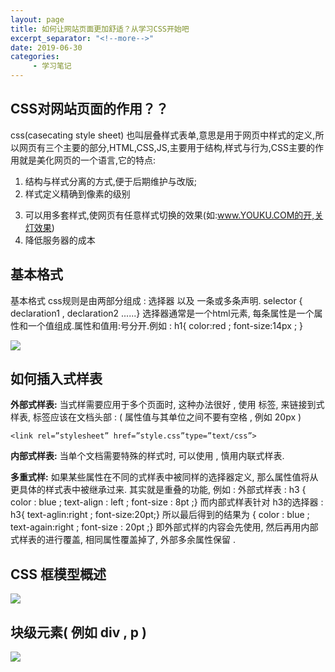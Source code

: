 ```yaml
---
layout: page
title: 如何让网站页面更加舒适？从学习CSS开始吧
excerpt_separator: "<!--more-->"
date: 2019-06-30
categories:
     - 学习笔记
---
```


## CSS对网站页面的作用？？
css(casecating style sheet)
也叫层叠样式表单,意思是用于网页中样式的定义,所以网页有三个主要的部分,HTML,CSS,JS,主要用于结构,样式与行为,CSS主要的作用就是美化网页的一个语言,它的特点:
1. 结构与样式分离的方式,便于后期维护与改版;
2. 样式定义精确到像素的级别
<!--more-->
3. 可以用多套样式,使网页有任意样式切换的效果(如:www.YOUKU.COM的开,关灯效果)
4. 降低服务器的成本

## 基本格式
基本格式
css规则是由两部分组成 : 选择器 以及 一条或多条声明.  selector { declaration1 , declaration2 ......} 选择器通常是一个html元素, 每条属性是一个属性和一个值组成.属性和值用:号分开.例如 : h1{ color:red ; font-size:14px ; }

![](http://images.cnblogs.com/cnblogs_com/moveofgod/201209/201209181805275420.png)

## 如何插入式样表

**外部式样表:** 当式样需要应用于多个页面时, 这种办法很好 , 使用 <link>标签, 来链接到式样表, <link>标签应该在文档头部 : <head> <link rel="stylesheet" type="text/css" href="mystyle.css" /></head>  ( 属性值与其单位之间不要有空格 , 例如 20px )

```
<link rel=”stylesheet” href=”style.css”type=”text/css”>
```

**内部式样表:** 当单个文档需要特殊的样式时, 可以使用 <style>标签在文档头部定义内联式样表,  例如 : <head><style type= "text/css" >  hr { color : blue ;} </style></head>, 慎用内联式样表.

**多重式样:** 如果某些属性在不同的式样表中被同样的选择器定义, 那么属性值将从更具体的样式表中被继承过来. 其实就是重叠的功能, 例如 : 外部式样表 : h3 { color : blue ; text-align : left ; font-size : 8pt ;}    而内部式样表针对 h3的选择器 :  h3{ text-aglin:right ; font-size:20pt;} 所以最后得到的结果为 { color : blue ; text-again:right ; font-size : 20pt ;} 即外部式样的内容会先使用, 然后再用内部式样表的进行覆盖, 相同属性覆盖掉了, 外部多余属性保留 .

## CSS 框模型概述

![](http://images.cnblogs.com/cnblogs_com/moveofgod/201209/201209181850337796.png)

## 块级元素( 例如 div , p )
![](http://images.cnblogs.com/cnblogs_com/moveofgod/201209/201209181850345387.png)
